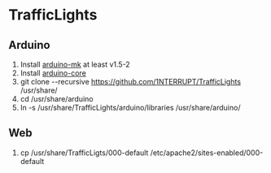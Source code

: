 # TrafficLights

## Arduino
1. Install [arduino-mk](https://packages.debian.org/stretch/arduino-mk) at least v1.5-2
1. Install [arduino-core](https://packages.debian.org/stretch/arduino-core)
1. git clone --recursive https://github.com/1NTERRUPT/TrafficLights /usr/share/
1. cd /usr/share/arduino
1. ln -s /usr/share/TrafficLights/arduino/libraries /usr/share/arduino/

## Web
1. cp /usr/share/TrafficLigts/000-default /etc/apache2/sites-enabled/000-default
